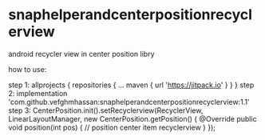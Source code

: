 # snaphelperandcenterpositionrecyclerview
android recycler view  in center position libry  

how to  use:

step 1:
allprojects {
		repositories {
			...
			maven { url 'https://jitpack.io' }
		}
	}
  step 2: 
  implementation 'com.github.vefghmhassan:snaphelperandcenterpositionrecyclerview:1.1'
  step 3:
  CenterPosition.init().setRecyclerview(RecyclerView, LinearLayoutManager, new CenterPosition.getPosition() {
            @Override
            public void position(int pos) {
                // position center item recyclerview 
            }
        });
